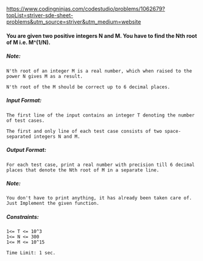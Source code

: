 https://www.codingninjas.com/codestudio/problems/1062679?topList=striver-sde-sheet-problems&utm_source=striver&utm_medium=website

<div _ngcontent-serverapp-c204="" class="description ng-star-inserted"><h4 id="you-are-given-two-positive-integers-n-and-m-you-have-to-find-the-nth-root-of-m-i-e-m-1-n">You are given two positive integers N and M. You have to find the Nth root of M i.e. M^(1/N).</h4>

<h5 id="note">Note:</h5>

<pre><code>N'th root of an integer M is a real number, which when raised to the power N gives M as a result.

N'th root of the M should be correct up to 6 decimal places.
</code></pre>

<h5 id="input-format">Input Format:</h5>

<pre><code>The first line of the input contains an integer T denoting the number of test cases.

The first and only line of each test case consists of two space-separated integers N and M.
</code></pre>

<h5 id="output-format">Output Format:</h5>

<pre><code>For each test case, print a real number with precision till 6 decimal places that denote the Nth root of M in a separate line.
</code></pre>

<h5 id="note">Note:</h5>

<pre><code>You don't have to print anything, it has already been taken care of. Just Implement the given function.
</code></pre>

<h5 id="constraints">Constraints:</h5>

<pre><code>1&lt;= T &lt;= 10^3
1&lt;= N &lt;= 300
1&lt;= M &lt;= 10^15

Time Limit: 1 sec.
</code></pre>
</div>
